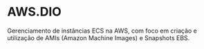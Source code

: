 # AWS.DIO
Gerenciamento de instâncias ECS na AWS, com foco em criação e utilização de AMIs (Amazon Machine Images) e Snapshots EBS.
